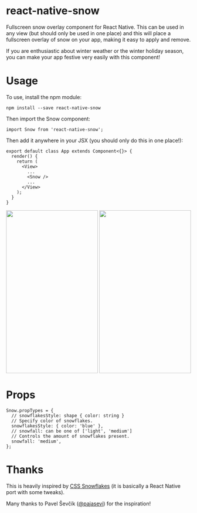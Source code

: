 # react-native-snow
Fullscreen snow overlay component for React Native.  This can be used in any
view (but should only be used in one place) and this will place a fullscreen
overlay of snow on your app, making it easy to apply and remove.

If you are enthusiastic about winter weather or the winter holiday season, you
can make your app festive very easily with this component!

# Usage
To use, install the npm module:
```
npm install --save react-native-snow
```

Then import the Snow component:
```
import Snow from 'react-native-snow';
```

Then add it anywhere in your JSX (you should only do this in one place!):
```
export default class App extends Component<{}> {
  render() {
    return (
      <View>
        ...
        <Snow />
        ...
      </View>
    );
  }
}
```

<img src="https://s3.amazonaws.com/react-native-snow-screenshots/android.png" width="250" height="444" /> <img src="https://s3.amazonaws.com/react-native-snow-screenshots/ios.png" width="250" height="444" />

# Props
```
Snow.propTypes = {
  // snowflakesStyle: shape { color: string }
  // Specify color of snowflakes.
  snowflakesStyle: { color: 'blue' },
  // snowfall: can be one of ['light', 'medium']
  // Controls the amount of snowflakes present.
  snowfall: 'medium',
};
```

# Thanks

This is heavily inspired by [CSS Snowflakes](https://pajasevi.github.io/CSSnowflakes/) (it is basically a React Native port with some tweaks).

Many thanks to Pavel Ševčík ([@pajasevi](https://twitter.com/pajasevi)) for the inspiration!
